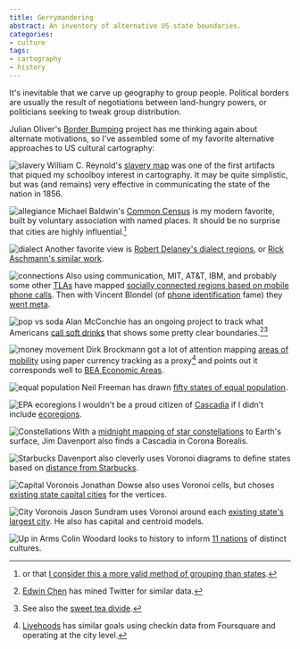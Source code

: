 ```yaml
---
title: Gerrymandering
abstract: An inventory of alternative US state boundaries.
categories:
- culture
tags:
- cartography
- history
---
```


It's inevitable that we carve up geography to group people. Political borders are usually the result of negotiations between land-hungry powers, or politicians seeking to tweak group distribution.

Julian Oliver's [Border Bumping](2013-04-29-mapping/http://borderbumping.net/) project has me thinking again about alternate motivations, so I've assembled some of my favorite alternative approaches to US cultural cartography:

![slavery](2013-04-29-mapping/slavery.jpg)
William C. Reynold's [slavery map](2013-04-29-mapping/http://myloc.gov/Exhibitions/lincoln/rise/TheNewLincoln/KansasNebraskaAct/ExhibitObjects/ReynoldsUSPoliticalMap.aspx) was one of the first artifacts that piqued my schoolboy interest in cartography. It may be quite simplistic, but was (and remains) very effective in communicating the state of the nation in 1856.

![allegiance](2013-04-29-mapping/common.gif)
Michael Baldwin's [Common Census](2013-04-29-mapping/http://commoncensus.org/maps.php) is my modern favorite, built by voluntary association with named places. It should be no surprise that cities are highly influential.[^city] 

[^city]: or that [I consider this a more valid method of grouping than states](2013-04-29-mapping//2011/10/20/city-rights.html).

![dialect](2013-04-29-mapping/dialects.gif)
Another favorite view is [Robert Delaney's dialect regions](2013-04-29-mapping/http://www.uta.fi/FAST/US1/REF/dial-map.html), or [Rick Aschmann's similar work](2013-04-29-mapping/http://aschmann.net/AmEng/).

![connections](2013-04-29-mapping/connections.png)
Also using communication, MIT, AT&T, IBM, and probably some other [TLAs](2013-04-29-mapping/http://www.catb.org/jargon/html/T/TLA.html) have mapped [socially connected regions based on mobile phone calls](2013-04-29-mapping/http://senseable.mit.edu/csa/visuals2.html). Then with Vincent Blondel (of [phone identification](2013-04-29-mapping/http://mit.edu/newsoffice/2013/de-anonymize-cellphone-data-0327.html) fame) they [went meta](2013-04-29-mapping/http://www.theatlanticcities.com/arts-and-lifestyle/2012/04/invisible-borders-define-american-culture/1839/).

![pop vs soda](2013-04-29-mapping/popvssoda.png)
Alan McConchie has an ongoing project to track what Americans [call soft drinks](2013-04-29-mapping/http://www.popvssoda.com/) that shows some pretty clear boundaries.[^soda][^tea]

[^soda]: [Edwin Chen](2013-04-29-mapping/http://blog.echen.me/2012/07/06/soda-vs-pop-with-twitter/) has mined Twitter for similar data.

[^tea]: See also the [sweet tea divide](2013-04-29-mapping/http://bigthink.com/strange-maps/317-tea-as-a-northsouth-litmus-test).

![money movement](2013-04-29-mapping/wheresgeorge.jpg)
Dirk Brockmann got a lot of attention mapping [areas of mobility](2013-04-29-mapping/http://rocs.northwestern.edu/projects/community_structure.html) using paper currency tracking as a proxy[^mobility] and points out it corresponds well to [BEA Economic Areas](2013-04-29-mapping/http://www.bea.gov/regional/bearfacts/countybf.cfm?sublist=next&areatype=econ).

[^mobility]: [Livehoods](2013-04-29-mapping/http://livehoods.org/research) has similar goals using checkin data from Foursquare and operating at the city level.

![equal population](2013-04-29-mapping/population.jpg)
Neil Freeman has drawn [fifty states of equal population](2013-04-29-mapping/http://fakeisthenewreal.org/reform/).

![EPA ecoregions](2013-04-29-mapping/ecoregions.png)
I wouldn't be a proud citizen of [Cascadia](2013-04-29-mapping/http://www.cascadianow.org/about-cascadia/) if I didn't include [ecoregions](2013-04-29-mapping/http://www.epa.gov/wed/pages/ecoregions/na_eco.htm#Level%20I).

![Constellations](2013-04-29-mapping/constellations.png)
With a [midnight mapping of star constellations](2013-04-29-mapping/http://www.ifweassume.com/2013/01/mapping-constellations.html) to Earth's surface, Jim Davenport also finds a Cascadia in Corona Borealis.

![Starbucks](2013-04-29-mapping/starbucks.png)
Davenport also cleverly uses Voronoi diagrams to define states based on [distance from Starbucks](2013-04-29-mapping/http://www.ifweassume.com/2012/10/the-united-states-of-starbucks.html
).

![Capital Voronois](2013-04-29-mapping/capitals.png)
Jonathan Dowse also uses Voronoi cells, but choses [existing state capital cities](2013-04-29-mapping/http://jbdowse.com/poib/all/voronoi-states) for the vertices.

![City Voronois](2013-04-29-mapping/cities.svg)
Jason Sundram uses Voronoi around each [existing state's largest city](2013-04-29-mapping/http://viz.runningwithdata.com/states/). He also has capital and centroid models.

![Up in Arms](2013-04-29-mapping/upinarms.jpg)
Colin Woodard looks to history to inform [11 nations](2013-04-29-mapping/http://www.tufts.edu/alumni/magazine/fall2013/features/up-in-arms.html) of distinct cultures.
